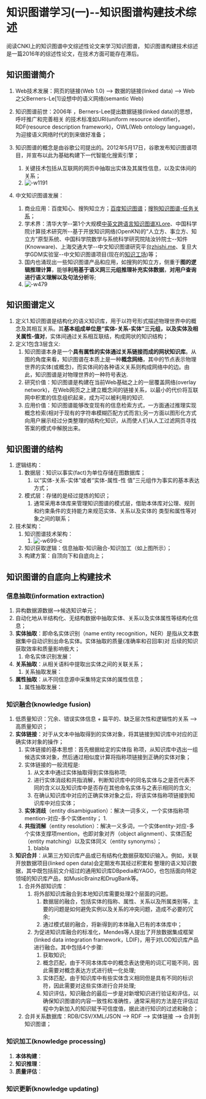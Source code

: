 <h1>知识图谱学习(一)--知识图谱构建技术综述</h1>

阅读CNKI上的知识图谱中文综述性论文来学习知识图谱， 知识图谱构建技术综述是一篇2016年的综述性论文，在技术方面可能存在滞后。

<h2>知识图谱简介</h2>

1. Web技术发展：网页的链接(Web 1.0) --> 数据的链接(linked data) --> Web之父Berners-Le[1]设想中的语义网络(semantic Web)
2. 知识图谱前世：2006年 ，Berners-Lee提出数据链接(linked data)的思想，呼吁推广和完善相关 的技术标准如URI(uniform resource identifier)，RDF(resource description framework)，OWL(Web ontology language)，为迎接语义网络时代的到来做好准备；
3. 知识图谱的概念是由谷歌公司提出的。2012年5月17日，谷歌发布知识图谱项目，并宣布以此为基础构建下一代智能化搜索引擎；
    1. 关键技术包括从互联网的网页中抽取出实体及其属性信息，以及实体间的关系；
    2. ![-w1191](media/15468490852922.jpg)

4. 中文知识图谱发展：
    1. 商业应用：百度知心、搜狗知立方；[百度知识图谱](https://tupu.baidu.com/xiaoyuan/)；[搜狗知识图谱-任务关系](https://www.sogou.com/tupu/person.html)；
    2. 学术界：清华大学--第1个大规模[中英文跨语言知识图谱XLore](https://xlore.org/?lang=cn)、中国科学院计算技术研究所--基于开放知识网络(OpenKN)的“人立方、事立方、知立方”原型系统、中国科学院数学与系统科学研究院陆汝钤院士--知件(Knowware)、上海交通大学--中文知识图谱研究平台[zhishi.me](http://zhishi.me/)、复旦大学GDM实验室--中文知识图谱项目(现在的[知识工场](http://kw.fudan.edu.cn/))等；
    3. 国内也涌现出一些知识图谱产品和应用，如搜狗的知立方，侧重于**图的逻辑推理计算**，能够**利用基于语义网三元组推理补充实体数据**，**对用户查询进行语义理解以及句法分析**等;
    4. ![-w479](media/15468506148382.jpg)

<h2>知识图谱定义</h2>

1. 定义1.知识图谱是结构化的语义知识库，用于以符号形式描述物理世界中的概念及其相互关系。其**基本组成单位是“实体-关系-实体”三元组，以及实体及相关属性-值对**，实体间通过关系相互联结，构成网状的知识结构；
2. 定义1包含3层含义: 
    1. 知识图谱本身是一个**具有属性的实体通过关系链接而成的网状知识库**。从图的角度来看，知识图谱在本质上是一种**概念网络**，其中的节点表示物理世界的实体(或概念)，而实体间的各种语义关系则构成网络中的边。由此，知识图谱是对物理世界的一种符号表达.
    2. 研究价值：知识图谱是构建在当前Web基础之上的一层覆盖网络(overlay network)，在Web网页之上建立概念间的链接关系，以最小的代价将互联网中积累的信息组织起来，成为可以被利用的知识.
    3. 应用价值：知识图谱能够改变现有的信息检索方式，一方面通过推理实现概念检索(相对于现有的字符串模糊匹配方式而言);另一方面以图形化方式向用户展示经过分类整理的结构化知识，从而使人们从人工过滤网页寻找答案的模式中解脱出来。
    
<h2>知识图谱的结构</h2>

1. 逻辑结构：
    1. 数据层：知识以事实(fact)为单位存储在图数据库；
        1. 以“实体-关系-实体”或者“实体-属性-性 值”三元组作为事实的基本表达方式；
    2. 模式层：存储的是经过提炼的知识；
        1. 通常采用本体库来管理知识图谱的模式层，借助本体库对公理、规则和约束条件的支持能力来规范实体、关系以及实体的 类型和属性等对象之间的联系；
2. 技术架构：
    1. 知识图谱技术架构：
        1. ![-w699-c](media/15468536815847.jpg)
    2. 知识获取逻辑：信息抽取-知识融合-知识加工（如上图所示）；
    3. 构建方案：自顶向下和自底向上；

<h2>知识图谱的自底向上构建技术</h2>

<h3>信息抽取(information extraction)</h3>

1. 异构数据源数据-->候选知识单元；
2. 自动化地从半结构化、无结构数据中抽取实体、关系以及实体属性等结构化信息；
3. **实体抽取**：即命名实体识别（name entity recognition，NER）是指从文本数据集中自动识别出命名实体。实体抽取的质量(准确率和召回率)对 后续的知识获取效率和质量影响极大；
    1. 命名实体识别发展：
4. **关系抽取**：从相关语料中提取出实体之间的关联关系；
    1. 关系抽取发展：
5. **属性抽取**：从不同信息源中采集特定实体的属性信息；
    1. 属性抽取发展：

<h3>知识融合(knowledge fusion)</h3>

1. 低质量知识：冗余、错误实体信息 + 扁平的、缺乏层次性和逻辑性的关系 --> 高质量知识；
2. **实体链接**：对于从文本中抽取得到的实体对象，将其链接到知识库中对应的正确实体对象的操作；
    1. 实体链接的基本思想：首先根据给定的实体指 称项，从知识库中选出一组候选实体对象，然后通过相似度计算将指称项链接到正确的实体对象；
    2. 实体链接的一般流程是:
        1. 从文本中通过实体抽取得到实体指称项;
        2. 进行实体消歧和共指消解，判断知识库中的同名实体与之是否代表不同的含义以及知识库中是否存在其他命名实体与之表示相同的含义;
        3. 在确认知识库中对应的正确实体对象之后，将该实体指称项链接到知识库中对应实体；
    3. **实体消歧**（entity disambiguation）：解决一词多义，一个实体指称项mention-对应-多个实体entity；
        1. 
    4. **共指消解**（entity resolution）：解决一义多词，一个实体entity-对应-多个实体支撑项mention，也即对象对齐（object alignment）、实体匹配（entity matching）以及实体同义（entity synonyms）；
        1. blabla
3. **知识合并**：从第三方知识库产品或已有结构化数据获取知识输入。例如，关联开放数据项目(linked open data)会定期发布其经过积累和 整理的语义知识数据，其中既包括前文介绍过的通用知识库DBpedia和YAGO，也包括面向特定领域的知识库产品，如MusicBrainz和DrugBank等。
    1. 合并外部知识库：
        1. 将外部知识库融合到本地知识库需要处理2个层面的问题。
            1. 数据层的融合，包括实体的指称、属性、关系以及所属类别等，主要的问题是如何避免实例以及关系的冲突问题，造成不必要的冗余;
            2. 通过模式层的融合，将新得到的本体融入已有的本体库中；
        2. 为促进知识库融合的标准化，Mendes等人提出了开放数据集成框架(linked data integration framework，LDIF)，用于对LOD知识库产品进行融合。其中包括4个步骤:
            1. 获取知识;
            2. 概念匹配，由于不同本体库中的概念表达使用的词汇可能不同，因此需要对概念表达方式进行统一化处理;
            3. 实体匹配，由于知识库中有些实体含义相同但是具有不同的标识符，因此需要对这些实体进行合并处理;
            4. 知识评估，知识融合的最后一步是对新增知识进行验证和评估，以确保知识图谱的内容一致性和准确性，通常采用的方法是在评估过程中为新加入的知识赋予可信度值，据此进行知识的过滤和融合；
    2. 合并关系数据库：RDB/CSV/XML/JSON --> RDF --> 实体链接 --> 合并到知识图谱；


<h3>知识加工(knowledge processing)</h3>

1. **本体构建**：
2. **知识推理**：
3. **质量评估**：


<h3>知识更新(knowledge updating)</h3>

